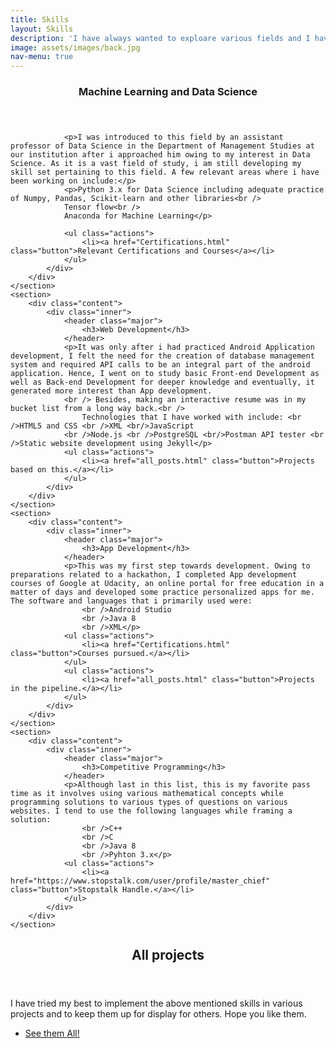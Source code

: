 ```yaml
---
title: Skills
layout: Skills
description: 'I have always wanted to exploare various fields and I have been one to try different things.<br />Over these two years of my college, I have tried my hands on quite a few things. Hvae a look here.'
image: assets/images/back.jpg
nav-menu: true
---
```


<!-- Main -->
<div id="main">


<!-- Two -->
<section id="two" class="spotlights">
	<section>
		<div class="content">
			<div class="inner">
				<header class="major">
					<h3>Machine Learning and Data Science</h3>
				</header>
				
				<p>I was introduced to this field by an assistant professor of Data Science in the Department of Management Studies at our institution after i approached him owing to my interest in Data Science. As it is a vast field of study, i am still developing my skill set pertaining to this field. A few relevant areas where i have been working on include:</p>
				<p>Python 3.x for Data Science including adequate practice of Numpy, Pandas, Scikit-learn and other libraries<br />
				Tensor flow<br />
				Anaconda for Machine Learning</p>
				
				<ul class="actions">
					<li><a href="Certifications.html" class="button">Relevant Certifications and Courses</a></li>
				</ul>
			</div>
		</div>
	</section>
	<section>
		<div class="content">
			<div class="inner">
				<header class="major">
					<h3>Web Development</h3>
				</header>
				<p>It was only after i had practiced Android Application development, I felt the need for the creation of database management system and required API calls to be an integral part of the android application. Hence, I went on to study basic Front-end Development as well as Back-end Development for deeper knowledge and eventually, it generated more interest than App development.
				<br /> Besides, making an interactive resume was in my bucket list from a long way back.<br /> 
					Technologies that I have worked with include: <br />HTML5 and CSS <br />XML <br/>JavaScript
				<br />Node.js <br />PostgreSQL <br/>Postman API tester <br />Static website development using Jekyll</p>
				<ul class="actions">
					<li><a href="all_posts.html" class="button">Projects based on this.</a></li>
				</ul>
			</div>
		</div>
	</section>
	<section>
		<div class="content">
			<div class="inner">
				<header class="major">
					<h3>App Development</h3>
				</header>
				<p>This was my first step towards development. Owing to preparations related to a hackathon, I completed App development courses of Google at Udacity, an online portal for free education in a matter of days and developed some practice personalized apps for me. The software and languages that i primarily used were:
					<br />Android Studio
					<br />Java 8
					<br />XML</p>
				<ul class="actions">
					<li><a href="Certifications.html" class="button">Courses pursued.</a></li>
				</ul>
				<ul class="actions">
					<li><a href="all_posts.html" class="button">Projects in the pipeline.</a></li>
				</ul>
			</div>
		</div>
	</section>
	<section>
		<div class="content">
			<div class="inner">
				<header class="major">
					<h3>Competitive Programming</h3>
				</header>
				<p>Although last in this list, this is my favorite pass time as it involves using various mathematical concepts while programming solutions to various types of questions on various websites. I tend to use the following languages while framing a solution:
					<br />C++
					<br />C
					<br />Java 8
					<br />Pyhton 3.x</p>
				<ul class="actions">
					<li><a href="https://www.stopstalk.com/user/profile/master_chief" class="button">Stopstalk Handle.</a></li>
				</ul>
			</div>
		</div>
	</section>
</section>

<!-- Three -->
<section id="three">
	<div class="inner">
		<header class="major">
			<h2>All projects</h2>
		</header>
		<p>I have tried my best to implement the above mentioned skills in various projects and to keep them up for display for others. Hope you like them.</p>
		<ul class="actions">
			<li><a href="all_posts.html" class="button next">See them All!</a></li>
		</ul>
	</div>
</section>

</div>
